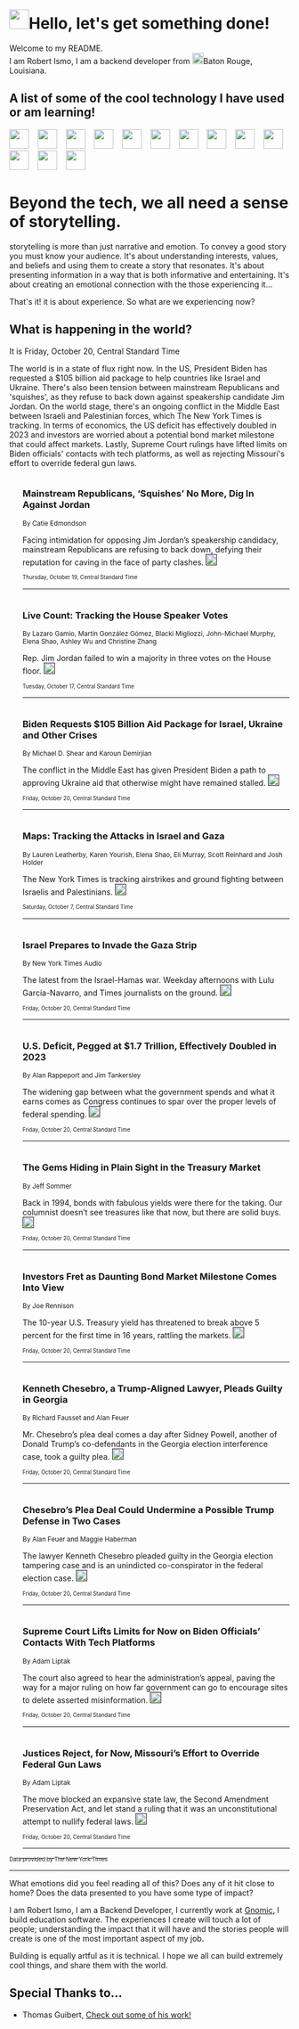 <h1><img src="https://emojis.slackmojis.com/emojis/images/1643514375/3493/hot-coffee.gif?1643514375" width="35"/>Hello, let's get something done!</h1>

<p>Welcome to my README.<br/>
I am Robert Ismo, I am a backend developer from <img src="https://emojis.slackmojis.com/emojis/images/1638395689/50435/moulin_rouge.png?1638395689" width="20"/>Baton Rouge, Louisiana.</p>
<h2>A list of some of the cool technology I have used or am learning!</h2>
<p>
<img src="https://emojis.slackmojis.com/emojis/images/1643516091/21142/meow_bongotap.gif?1643516091" width="35" alt="">
<img src="https://img.shields.io/badge/Favorite%20Frontend%20Framework-SvelteKit-f83903" alt="">
<img src="https://img.shields.io/badge/Second%20Favorite-Vue-40b581" alt="">
<img src="https://img.shields.io/badge/Most%20Used%20Runtime-Nodejs-78b061" alt="">
<img src="https://emojis.slackmojis.com/emojis/images/1643517416/34482/fire.gif?1643517416" width="35" alt="">
<img src="https://img.shields.io/badge/Javascript%20But%20Better-Typescript-0078ca" alt="">
<img src="https://img.shields.io/badge/Favorite%20Language-Elixir-3e244d" alt="">
<img src="https://img.shields.io/badge/Containerize%20Everything-Docker-6ac9ef" alt="">
<img src="https://emojis.slackmojis.com/emojis/images/1643514596/5999/meow_party.gif?1643514596" width="35" alt="">
<img src="https://img.shields.io/badge/API%20Love%20Language-Graphql-de32a5" alt="">
<img src="https://img.shields.io/badge/Our%20Favorite%20Version%20Controller-Git-e94f33" alt="">
<img src="https://img.shields.io/badge/Favorite%20Database-Redis-d42d1d" alt="">
<img src="https://emojis.slackmojis.com/emojis/images/1643514559/5584/deployparrot.gif?1643514559" width="35" alt="">
<img src="https://img.shields.io/badge/Container%20Interstate-RabbitMQ-f66200" alt="">
<img src="https://img.shields.io/badge/Gotta%20Learn-Kubernetes-316adf" alt="">
<img src="https://img.shields.io/badge/Really%20Mature%20Now-WASM-654fef" alt="">
<img src="https://emojis.slackmojis.com/emojis/images/1666642497/61942/dance_vibe.gif?1666642497" width="35" alt="">
<img src="https://img.shields.io/badge/For%20My%20M1-ARM64-657d96" alt="">
<img src="https://img.shields.io/badge/Loving%20This%20So%20Much-TailwindCSS-17bcb5" alt="">
<img src="https://img.shields.io/badge/Cool%20Build%20Tool-Vite-f9cb24" alt="">
<img src="https://emojis.slackmojis.com/emojis/images/1669231376/62819/working-on-it.gif?1669231376" width="35" alt="">
<img src="https://img.shields.io/badge/Fun%20and%20Easy%20Database-MongoDB-5f8c49" alt="">
<img src="https://img.shields.io/badge/JS%20Life%20Support-NPM-c73737" alt="">
<img src="https://img.shields.io/badge/I%20Liked%20It-DynamoDB-0073b9" alt="">
<img src="https://emojis.slackmojis.com/emojis/images/1643514045/46/question.gif?1643514045" width="35" alt="">
<img src="https://img.shields.io/badge/cool-React-60d6f9" alt="">
<img src="https://img.shields.io/badge/Future%20Big%20Project-Lambda-f37e00" alt="">
<img src="https://img.shields.io/badge/NPM%20But%20Better-PNPM-f1aa07" alt="">
<img src="https://emojis.slackmojis.com/emojis/images/1643514943/9662/fbwow.gif?1643514943" width="35" alt="">
<img src="https://img.shields.io/badge/First%20Language-C-662079" alt="">
<img src="https://img.shields.io/badge/Where%20I%20Deploy%20Frontend-Vercel-000000" alt="">
<img src="https://img.shields.io/badge/Who%20Does%20not%20Want%20an%20App-Swift-f9492a" alt="">
<img src="https://emojis.slackmojis.com/emojis/images/1643514058/151/javascript.png?1643514058" width="35" alt="">
<img src="https://img.shields.io/badge/cool-Python-fbd542" alt="">
<img src="https://img.shields.io/badge/Favorite%20Something-Stripe-656cdc" alt="">
<img src="https://img.shields.io/badge/Of%20Course-HTML5-ed6327" alt="">
<img src="https://emojis.slackmojis.com/emojis/images/1660415405/60731/bomb.gif?1660415405" width="35" alt="">
<img src="https://img.shields.io/badge/hate-CSS-2964ec" alt="">
<img src="https://img.shields.io/badge/Learning-CircleCI-141215" alt="">
<img src="https://img.shields.io/badge/Learning-Rust-fbbb3b" alt="">
<img src="https://emojis.slackmojis.com/emojis/images/1660415397/60712/writing-hand.gif?1660415397" width="35" alt="">
<img src="https://img.shields.io/badge/Dev%20Browser%20of%20Choice-Firefox-cc4e26" alt="">
<img src="https://img.shields.io/badge/Recoverying%20From%20Windows-UNIX-1781e3" alt="">
<img src="https://img.shields.io/badge/LOVE-LogSeq-90c1c2" alt="">
<img src="https://emojis.slackmojis.com/emojis/images/1643514066/223/kirby.gif?1643514066" width="35" alt="">
<img src="https://img.shields.io/badge/Daily%20Driver-MacOS-e6e6e8" alt="">
<img src="https://img.shields.io/badge/Git%20Server-Github-000000" alt="">
<img src="https://img.shields.io/badge/enjoyable-EC2-f17428" alt="">
<img src="https://emojis.slackmojis.com/emojis/images/1643514239/2069/excited.gif?1643514239" width="35" alt="">
</p>
<h1>Beyond the tech, we all need a sense of storytelling.</h1>
<p>storytelling is more than just narrative and emotion. To convey a good story you must know your audience. It's about understanding interests, values, and beliefs and using them to create a story that resonates. It's about presenting information in a way that is both informative and entertaining. It's about creating an emotional connection with the those experiencing it...</p>
<p>That's it! it is about experience. So what are we experiencing now?</p>
<h2>What is happening in the world?</h2>
<p>It is Friday, October 20, Central Standard Time</p>
<p>
The world is in a state of flux right now. In the US, President Biden has requested a $105 billion aid package to help countries like Israel and Ukraine. There&#39;s also been tension between mainstream Republicans and &#39;squishes&#39;, as they refuse to back down against speakership candidate Jim Jordan. On the world stage, there&#39;s an ongoing conflict in the Middle East between Israeli and Palestinian forces, which The New York Times is tracking. In terms of economics, the US deficit has effectively doubled in 2023 and investors are worried about a potential bond market milestone that could affect markets. Lastly, Supreme Court rulings have lifted limits on Biden officials&#39; contacts with tech platforms, as well as rejecting Missouri&#39;s effort to override federal gun laws.</p>
<ol>
<img src="https://img.shields.io/badge/-us-blue" alt="">
<h3>Mainstream Republicans, ‘Squishes’ No More, Dig In Against Jordan</h3>
<sub>By Catie Edmondson</sub>
<p>Facing intimidation for opposing Jim Jordan’s speakership candidacy, mainstream Republicans are refusing to back down, defying their reputation for caving in the face of party clashes.  <a href=""><img src="https://developer.nytimes.com/files/poweredby_nytimes_30b.png?v=1583354208352" height="20"></a></p>
<sub><sub>Thursday, October 19, Central Standard Time</sub></sub>
<hr/>
<img src="https://img.shields.io/badge/-us-blue" alt="">
<h3>Live Count: Tracking the House Speaker Votes</h3>
<sub>By Lazaro Gamio, Martín González Gómez, Blacki Migliozzi, John-Michael Murphy, Elena Shao, Ashley Wu and Christine Zhang</sub>
<p>Rep. Jim Jordan failed to win a majority in three votes on the House floor.  <a href=""><img src="https://developer.nytimes.com/files/poweredby_nytimes_30b.png?v=1583354208352" height="20"></a></p>
<sub><sub>Tuesday, October 17, Central Standard Time</sub></sub>
<hr/>
<img src="https://img.shields.io/badge/-us-blue" alt="">
<h3>Biden Requests $105 Billion Aid Package for Israel, Ukraine and Other Crises</h3>
<sub>By Michael D. Shear and Karoun Demirjian</sub>
<p>The conflict in the Middle East has given President Biden a path to approving Ukraine aid that otherwise might have remained stalled.  <a href=""><img src="https://developer.nytimes.com/files/poweredby_nytimes_30b.png?v=1583354208352" height="20"></a></p>
<sub><sub>Friday, October 20, Central Standard Time</sub></sub>
<hr/>
<img src="https://img.shields.io/badge/-world-blue" alt="">
<h3>Maps: Tracking the Attacks in Israel and Gaza</h3>
<sub>By Lauren Leatherby, Karen Yourish, Elena Shao, Eli Murray, Scott Reinhard and Josh Holder</sub>
<p>The New York Times is tracking airstrikes and ground fighting between Israelis and Palestinians.  <a href=""><img src="https://developer.nytimes.com/files/poweredby_nytimes_30b.png?v=1583354208352" height="20"></a></p>
<sub><sub>Saturday, October 7, Central Standard Time</sub></sub>
<hr/>
<img src="https://img.shields.io/badge/-podcasts-blue" alt="">
<h3>Israel Prepares to Invade the Gaza Strip</h3>
<sub>By New York Times Audio</sub>
<p>The latest from the Israel-Hamas war. Weekday afternoons with Lulu Garcia-Navarro, and Times journalists on the ground.  <a href=""><img src="https://developer.nytimes.com/files/poweredby_nytimes_30b.png?v=1583354208352" height="20"></a></p>
<sub><sub>Friday, October 20, Central Standard Time</sub></sub>
<hr/>
<img src="https://img.shields.io/badge/-business-blue" alt="">
<h3>U.S. Deficit, Pegged at $1.7 Trillion, Effectively Doubled in 2023</h3>
<sub>By Alan Rappeport and Jim Tankersley</sub>
<p>The widening gap between what the government spends and what it earns comes as Congress continues to spar over the proper levels of federal spending.  <a href=""><img src="https://developer.nytimes.com/files/poweredby_nytimes_30b.png?v=1583354208352" height="20"></a></p>
<sub><sub>Friday, October 20, Central Standard Time</sub></sub>
<hr/>
<img src="https://img.shields.io/badge/-business-blue" alt="">
<h3>The Gems Hiding in Plain Sight in the Treasury Market</h3>
<sub>By Jeff Sommer</sub>
<p>Back in 1994, bonds with fabulous yields were there for the taking. Our columnist doesn’t see treasures like that now, but there are solid buys.  <a href=""><img src="https://developer.nytimes.com/files/poweredby_nytimes_30b.png?v=1583354208352" height="20"></a></p>
<sub><sub>Friday, October 20, Central Standard Time</sub></sub>
<hr/>
<img src="https://img.shields.io/badge/-business-blue" alt="">
<h3>Investors Fret as Daunting Bond Market Milestone Comes Into View</h3>
<sub>By Joe Rennison</sub>
<p>The 10-year U.S. Treasury yield has threatened to break above 5 percent for the first time in 16 years, rattling the markets.  <a href=""><img src="https://developer.nytimes.com/files/poweredby_nytimes_30b.png?v=1583354208352" height="20"></a></p>
<sub><sub>Friday, October 20, Central Standard Time</sub></sub>
<hr/>
<img src="https://img.shields.io/badge/-us-blue" alt="">
<h3>Kenneth Chesebro, a Trump-Aligned Lawyer, Pleads Guilty in Georgia</h3>
<sub>By Richard Fausset and Alan Feuer</sub>
<p>Mr. Chesebro’s plea deal comes a day after Sidney Powell, another of Donald Trump’s co-defendants in the Georgia election interference case, took a guilty plea.  <a href=""><img src="https://developer.nytimes.com/files/poweredby_nytimes_30b.png?v=1583354208352" height="20"></a></p>
<sub><sub>Friday, October 20, Central Standard Time</sub></sub>
<hr/>
<img src="https://img.shields.io/badge/-us-blue" alt="">
<h3>Chesebro’s Plea Deal Could Undermine a Possible Trump Defense in Two Cases</h3>
<sub>By Alan Feuer and Maggie Haberman</sub>
<p>The lawyer Kenneth Chesebro pleaded guilty in the Georgia election tampering case and is an unindicted co-conspirator in the federal election case.  <a href=""><img src="https://developer.nytimes.com/files/poweredby_nytimes_30b.png?v=1583354208352" height="20"></a></p>
<sub><sub>Friday, October 20, Central Standard Time</sub></sub>
<hr/>
<img src="https://img.shields.io/badge/-us-blue" alt="">
<h3>Supreme Court Lifts Limits for Now on Biden Officials’ Contacts With Tech Platforms</h3>
<sub>By Adam Liptak</sub>
<p>The court also agreed to hear the administration’s appeal, paving the way for a major ruling on how far government can go to encourage sites to delete asserted misinformation.  <a href=""><img src="https://developer.nytimes.com/files/poweredby_nytimes_30b.png?v=1583354208352" height="20"></a></p>
<sub><sub>Friday, October 20, Central Standard Time</sub></sub>
<hr/>
<img src="https://img.shields.io/badge/-us-blue" alt="">
<h3>Justices Reject, for Now, Missouri’s Effort to Override Federal Gun Laws</h3>
<sub>By Adam Liptak</sub>
<p>The move blocked an expansive state law, the Second Amendment Preservation Act, and let stand a ruling that it was an unconstitutional attempt to nullify federal laws.  <a href=""><img src="https://developer.nytimes.com/files/poweredby_nytimes_30b.png?v=1583354208352" height="20"></a></p>
<sub><sub>Friday, October 20, Central Standard Time</sub></sub>
<hr/>
</ol>
<a href="https://developer.nytimes.com"><sub><sub>Data provided by The New York Times</sub></sub></a>
<hr/>
<p>What emotions did you feel reading all of this? Does any of it hit close to home? Does the data presented to you have some type of impact?</p>
<p>I am Robert Ismo, I am a Backend Developer, I currently work at <a href="https://gnomic.education/">Gnomic</a>, I build education software. The experiences I create will touch a lot of people; understanding the impact that it will have and the stories people will create is one of the most important aspect of my job.</p>
<p>Building is equally artful as it is technical. I hope we all can build extremely cool things, and share them with the world.</p>
<h2>Special Thanks to...</h2>
<ul>
<li>Thomas Guibert, <a href="https://github.com/thmsgbrt/thmsgbrt">Check out some of his work!</a></li>
</ul>